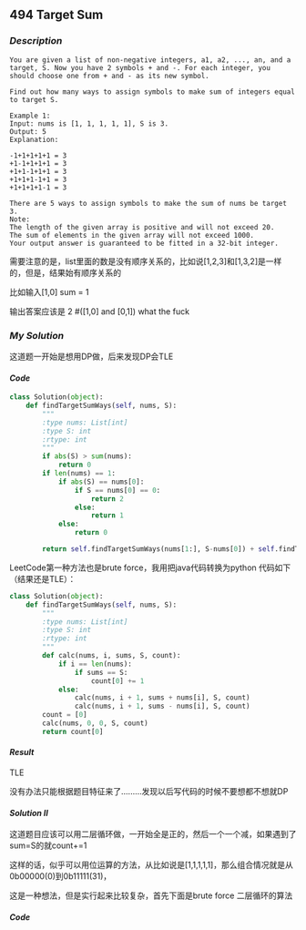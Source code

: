 ## 494 Target Sum

### *Description*

```
You are given a list of non-negative integers, a1, a2, ..., an, and a target, S. Now you have 2 symbols + and -. For each integer, you should choose one from + and - as its new symbol.

Find out how many ways to assign symbols to make sum of integers equal to target S.

Example 1:
Input: nums is [1, 1, 1, 1, 1], S is 3. 
Output: 5
Explanation: 

-1+1+1+1+1 = 3
+1-1+1+1+1 = 3
+1+1-1+1+1 = 3
+1+1+1-1+1 = 3
+1+1+1+1-1 = 3

There are 5 ways to assign symbols to make the sum of nums be target 3.
Note:
The length of the given array is positive and will not exceed 20.
The sum of elements in the given array will not exceed 1000.
Your output answer is guaranteed to be fitted in a 32-bit integer.
```



需要注意的是，list里面的数是没有顺序关系的，比如说[1,2,3]和[1,3,2]是一样的，但是，结果始有顺序关系的

比如输入[1,0] sum = 1

输出答案应该是 2 #([1,0] and [0,1]) what the fuck



### *My Solution*

这道题一开始是想用DP做，后来发现DP会TLE

#### *Code*

```python
class Solution(object):
    def findTargetSumWays(self, nums, S):
        """
        :type nums: List[int]
        :type S: int
        :rtype: int
        """
        if abs(S) > sum(nums):
            return 0
        if len(nums) == 1:
            if abs(S) == nums[0]:
                if S == nums[0] == 0:
                    return 2
                else:
                    return 1
            else: 
                return 0

        return self.findTargetSumWays(nums[1:], S-nums[0]) + self.findTargetSumWays(nums[1:], S+nums[0])
```



LeetCode第一种方法也是brute force，我用把java代码转换为python 代码如下（结果还是TLE）：

```python
class Solution(object):
    def findTargetSumWays(self, nums, S):
        """
        :type nums: List[int]
        :type S: int
        :rtype: int
        """
        def calc(nums, i, sums, S, count):
            if i == len(nums):
                if sums == S:
                    count[0] += 1
            else:
                calc(nums, i + 1, sums + nums[i], S, count)
                calc(nums, i + 1, sums - nums[i], S, count)
        count = [0]     
        calc(nums, 0, 0, S, count)
        return count[0]
```



#### *Result*

TLE

没有办法只能根据题目特征来了.........发现以后写代码的时候不要想都不想就DP



#### *Solution II*

这道题目应该可以用二层循环做，一开始全是正的，然后一个一个减，如果遇到了sum=S的就count+=1

这样的话，似乎可以用位运算的方法，从比如说是[1,1,1,1,1]，那么组合情况就是从0b00000(0)到0b11111(31)，



这是一种想法，但是实行起来比较复杂，首先下面是brute force 二层循环的算法

#### *Code*

```

```

